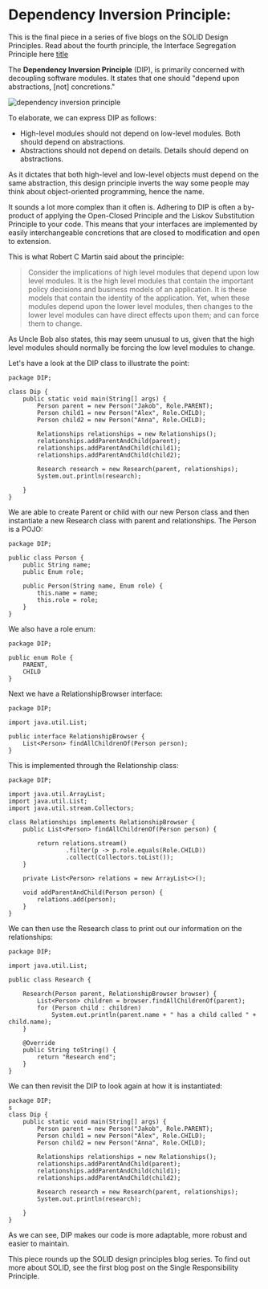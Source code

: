 # Dependency Inversion Principle:

This is the final piece in a series of five blogs on the SOLID Design Principles. Read about the fourth principle, the Interface Segregation Principle here [title](https://www.example.com)

The **Dependency Inversion Principle** (DIP), is primarily concerned with decoupling software modules. It states that one should "depend upon abstractions, [not] concretions."

![dependency inversion principle](https://user-images.githubusercontent.com/63193195/79238723-a7ca3680-7e67-11ea-85a3-c1e0423fdedd.jpg)

To elaborate, we can express DIP as follows:

- High-level modules should not depend on low-level modules. Both should depend on abstractions.
- Abstractions should not depend on details. Details should depend on abstractions.

As it dictates that both high-level and low-level objects must depend on the same abstraction, this design principle inverts the way some people may think about object-oriented programming, hence the name.

It sounds a lot more complex than it often is. Adhering to DIP is often a by-product of applying the Open-Closed Principle and the Liskov Substitution Principle to your code. This means that your interfaces are implemented by easily interchangeable concretions that are closed to modification and open to extension.

This is what Robert C Martin said about the principle:

> Consider the implications of high level modules that depend upon low level modules. It is the high level modules that contain the important policy decisions and business models of an application. It is these models that contain the identity of the application. Yet, when these modules depend upon the lower level modules, then changes to the lower level modules can have direct effects upon them; and can force them to change.

As Uncle Bob also states, this may seem unusual to us, given that the high level modules should normally be forcing the low level modules to change. 

Let's have a look at the DIP class to illustrate the point:
```
package DIP;

class Dip {
    public static void main(String[] args) {
        Person parent = new Person("Jakob", Role.PARENT);
        Person child1 = new Person("Alex", Role.CHILD);
        Person child2 = new Person("Anna", Role.CHILD);

        Relationships relationships = new Relationships();
        relationships.addParentAndChild(parent);
        relationships.addParentAndChild(child1);
        relationships.addParentAndChild(child2);

        Research research = new Research(parent, relationships);
        System.out.println(research);

    }
}
```
We are able to create Parent or child with our new Person class and then instantiate a new Research class with parent and relationships. The Person is a POJO:
```
package DIP;

public class Person {
    public String name;
    public Enum role;

    public Person(String name, Enum role) {
        this.name = name;
        this.role = role;
    }
}
```
We also have a role enum:
```
package DIP;

public enum Role {
    PARENT,
    CHILD
}
```
Next we have a RelationshipBrowser interface:
```
package DIP;

import java.util.List;

public interface RelationshipBrowser {
    List<Person> findAllChildrenOf(Person person);
}
```
This is implemented through the Relationship class:
```
package DIP;

import java.util.ArrayList;
import java.util.List;
import java.util.stream.Collectors;

class Relationships implements RelationshipBrowser {
    public List<Person> findAllChildrenOf(Person person) {

        return relations.stream()
                .filter(p -> p.role.equals(Role.CHILD))
                .collect(Collectors.toList());
    }

    private List<Person> relations = new ArrayList<>();

    void addParentAndChild(Person person) {
        relations.add(person);
    }
}
```
We can then use the Research class to print out our information on the relationships:
```
package DIP;

import java.util.List;

public class Research {

    Research(Person parent, RelationshipBrowser browser) {
        List<Person> children = browser.findAllChildrenOf(parent);
        for (Person child : children)
            System.out.println(parent.name + " has a child called " + child.name);
    }

    @Override
    public String toString() {
        return "Research end";
    }
}
```
We can then revisit the DIP to look again at how it is instantiated:
```
package DIP;
s
class Dip {
    public static void main(String[] args) {
        Person parent = new Person("Jakob", Role.PARENT);
        Person child1 = new Person("Alex", Role.CHILD);
        Person child2 = new Person("Anna", Role.CHILD);

        Relationships relationships = new Relationships();
        relationships.addParentAndChild(parent);
        relationships.addParentAndChild(child1);
        relationships.addParentAndChild(child2);

        Research research = new Research(parent, relationships);
        System.out.println(research);

    }
}
```
As we can see, DIP makes our code is more adaptable, more robust and easier to maintain.

This piece rounds up the SOLID design principles blog series. To find out more about SOLID, see the first blog post on the Single Responsibility Principle. 
